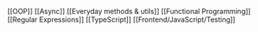 [[OOP]]
[[Async]]
[[Everyday methods & utils]]
[[Functional Programming]]
[[Regular Expressions]]
[[TypeScript]]
[[Frontend/JavaScript/Testing]]
